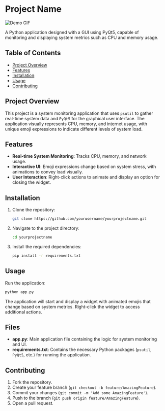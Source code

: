 # Project Name

![Demo GIF](.venv\Include\Recording2024-11-12011239-ezgif.com-effects.gif)

A Python application designed with a GUI using PyQt5, capable of monitoring and displaying system metrics such as CPU and memory usage.

## Table of Contents
- [Project Overview](#project-overview)
- [Features](#features)
- [Installation](#installation)
- [Usage](#usage)
- [Contributing](#contributing)

## Project Overview

This project is a system monitoring application that uses `psutil` to gather real-time system data and `PyQt5` for the graphical user interface. The application visually represents CPU, memory, and internet usage, with unique emoji expressions to indicate different levels of system load.

## Features

- **Real-time System Monitoring**: Tracks CPU, memory, and network usage.
- **Interactive UI**: Emoji expressions change based on system stress, with animations to convey load visually.
- **User Interaction**: Right-click actions to animate and display an option for closing the widget.

## Installation

1. Clone the repository:
   ```bash
   git clone https://github.com/yourusername/yourprojectname.git
   ```
2. Navigate to the project directory:
   ```bash
   cd yourprojectname
   ```
3. Install the required dependencies:
   ```bash
   pip install -r requirements.txt
   ```

## Usage

Run the application:
```bash
python app.py
```

The application will start and display a widget with animated emojis that change based on system metrics. Right-click the widget to access additional actions.

## Files

- **app.py**: Main application file containing the logic for system monitoring and UI.
- **requirements.txt**: Contains the necessary Python packages (`psutil`, `PyQt5`, etc.) for running the application.

## Contributing

1. Fork the repository.
2. Create your feature branch (`git checkout -b feature/AmazingFeature`).
3. Commit your changes (`git commit -m 'Add some AmazingFeature'`).
4. Push to the branch (`git push origin feature/AmazingFeature`).
5. Open a pull request.

